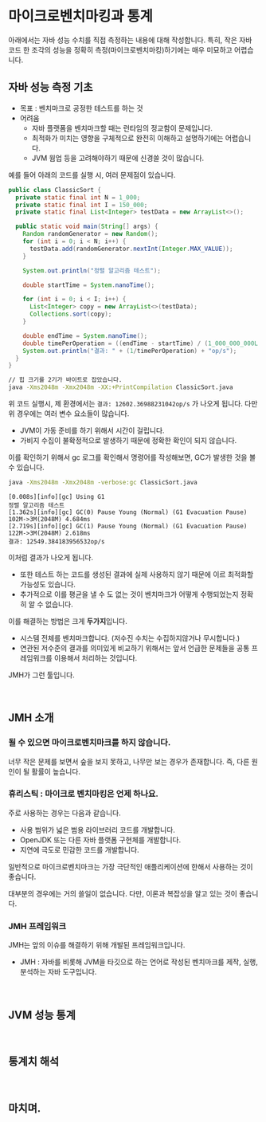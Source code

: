# 마이크로벤치마킹과 통계

아래에서는 자바 성능 수치를 직접 측정하는 내용에 대해 작성합니다. 특히, 작은 자바 코드 한 조각의 성능을 정확히 측정(마이크로벤치마킹)하기에는 매우 미묘하고 어렵습니다.

## 자바 성능 측정 기초

- 목표 : 벤치마크로 공정한 테스트를 하는 것
- 어려움
  - 자바 플랫폼을 벤치마크할 때는 런타임의 정교함이 문제입니다.
  - 최적화가 미치는 영향을 구체적으로 완전히 이해하고 설명하기에는 어렵습니다.
  - JVM 웜업 등을 고려해야하기 때문에 신경쓸 것이 많습니다.

예를 들어 아래의 코드를 실행 시, 여러 문제점이 있습니다.

```java
public class ClassicSort {
  private static final int N = 1_000;
  private static final int I = 150_000;
  private static final List<Integer> testData = new ArrayList<>();

  public static void main(String[] args) {
    Random randomGenerator = new Random();
    for (int i = 0; i < N; i++) {
      testData.add(randomGenerator.nextInt(Integer.MAX_VALUE));
    }

    System.out.println("정렬 알고리즘 테스트");

    double startTime = System.nanoTime();

    for (int i = 0; i < I; i++) {
      List<Integer> copy = new ArrayList<>(testData);
      Collections.sort(copy);
    }

    double endTime = System.nanoTime();
    double timePerOperation = ((endTime - startTime) / (1_000_000_000L * I));
    System.out.println("결과: " + (1/timePerOperation) + "op/s");
  }
}
```

```bash
// 힙 크기를 2기가 바이트로 잡았습니다.
java -Xms2048m -Xmx2048m -XX:+PrintCompilation ClassicSort.java
```

위 코드 실행시, 제 환경에서는 `결과: 12602.36988231042op/s` 가 나오게 됩니다. 다만 위 경우에는 여러 변수 요소들이 많습니다.

- JVM이 가동 준비를 하기 위해서 시간이 걸립니다.
- 가비지 수집이 불확정적으로 발생하기 때문에 정확한 확인이 되지 않습니다.

이를 확인하기 위해서 gc 로그를 확인해서 명령어를 작성해보면, GC가 발생한 것을 볼 수 있습니다.

```bash
java -Xms2048m -Xmx2048m -verbose:gc ClassicSort.java
```

```
[0.008s][info][gc] Using G1
정렬 알고리즘 테스트
[1.362s][info][gc] GC(0) Pause Young (Normal) (G1 Evacuation Pause) 102M->3M(2048M) 4.684ms
[2.719s][info][gc] GC(1) Pause Young (Normal) (G1 Evacuation Pause) 122M->3M(2048M) 2.618ms
결과: 12549.384183956532op/s
```

이처럼 결과가 나오게 됩니다.

- 또한 테스트 하는 코드를 생성된 결과에 실제 사용하지 않기 때문에 이르 최적화할 가능성도 있습니다.
- 추가적으로 이를 평균을 낼 수 도 없는 것이 벤치마크가 어떻게 수행되었는지 정확히 알 수 없습니다.

이를 해결하는 방법은 크게 **두가지**입니다.

- 시스템 전체를 벤치마크합니다. (저수진 수치는 수집하지않거나 무시합니다.)
- 연관된 저수준의 결과를 의미있게 비교하기 위해서는 앞서 언급한 문제들을 공통 프레임워크를 이용해서 처리하는 것입니다.

JMH가 그런 툴입니다.

<br/>

## JMH 소개

### 될 수 있으면 마이크로벤치마크를 하지 않습니다.

너무 작은 문제를 보면서 숲을 보지 못하고, 나무만 보는 경우가 존재합니다. 즉, 다른 원인이 될 활률이 높습니다.

### 휴리스틱 : 마이크로 벤치마킹은 언제 하나요.

주로 사용하는 경우는 다음과 같습니다.

- 사용 범위가 넓은 범용 라이브러리 코드를 개발합니다.
- OpenJDK 또는 다른 자바 플랫폼 구현체를 개발합니다.
- 지연에 극도로 민감한 코드를 개발합니다.

일반적으로 마이크로벤치마크는 가장 극단적인 애플리케이션에 한해서 사용하는 것이 좋습니다.

대부분의 경우에는 거의 쓸일이 없습니다. 다만, 이론과 복잡성을 알고 있는 것이 좋습니다.

### JMH 프레임워크

JMH는 앞의 이슈를 해결하기 위해 개발된 프레임워크입니다.

- JMH : 자바를 비롯해 JVM을 타깃으로 하는 언어로 작성된 벤치마크를 제작, 실행, 분석하는 자바 도구입니다.

<br/>

## JVM 성능 통계

<br/>

## 통계치 해석

<br/>

## 마치며.
